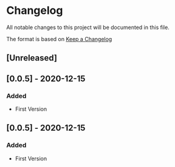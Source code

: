 # Changelog
All notable changes to this project will be documented in this file.

The format is based on [Keep a Changelog](http://keepachangelog.com/en/1.0.0/)

## [Unreleased]

## [0.0.5] - 2020-12-15
### Added
- First Version

## [0.0.5] - 2020-12-15
### Added
- First Version
